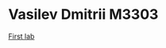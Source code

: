 # Vasilev Dmitrii M3303            
[First lab](https://github.com/JoCoKo/JoCoKo.github.io/blob/master/Web_1/index.html)

